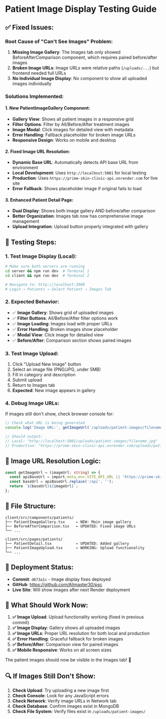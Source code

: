 # Patient Image Display Testing Guide

## ✅ **Fixed Issues:**

### **Root Cause of "Can't See Images" Problem:**
1. **Missing Image Gallery**: The Images tab only showed BeforeAfterComparison component, which requires paired before/after images
2. **Broken Image URLs**: Image URLs were relative paths (`/uploads/...`) but frontend needed full URLs
3. **No Individual Image Display**: No component to show all uploaded images individually

### **Solutions Implemented:**

#### **1. New PatientImageGallery Component:**
- **Gallery View**: Shows all patient images in a responsive grid
- **Filter Options**: Filter by All/Before/After treatment images
- **Image Modal**: Click images for detailed view with metadata
- **Error Handling**: Fallback placeholder for broken image URLs
- **Responsive Design**: Works on mobile and desktop

#### **2. Fixed Image URL Resolution:**
- **Dynamic Base URL**: Automatically detects API base URL from environment
- **Local Development**: Uses `http://localhost:5001` for local testing
- **Production**: Uses `https://prime-skin-clinic-api.onrender.com` for live site
- **Error Fallback**: Shows placeholder image if original fails to load

#### **3. Enhanced Patient Detail Page:**
- **Dual Display**: Shows both image gallery AND before/after comparison
- **Better Organization**: Images tab now has comprehensive image management
- **Upload Integration**: Upload button properly integrated with gallery

## 🧪 **Testing Steps:**

### **1. Test Image Display (Local):**
```bash
# Make sure both servers are running
cd server && npm run dev  # Terminal 1
cd client && npm run dev  # Terminal 2

# Navigate to: http://localhost:3000
# Login → Patients → Select Patient → Images Tab
```

### **2. Expected Behavior:**
- ✅ **Image Gallery**: Shows grid of uploaded images
- ✅ **Filter Buttons**: All/Before/After filter options work
- ✅ **Image Loading**: Images load with proper URLs
- ✅ **Error Handling**: Broken images show placeholder
- ✅ **Modal View**: Click image for detailed view
- ✅ **Before/After**: Comparison section shows paired images

### **3. Test Image Upload:**
1. Click "Upload New Image" button
2. Select an image file (PNG/JPG, under 5MB)
3. Fill in category and description
4. Submit upload
5. Return to Images tab
6. **Expected**: New image appears in gallery

### **4. Debug Image URLs:**
If images still don't show, check browser console for:
```javascript
// Check what URL is being generated
console.log('Image URL:', getImageUrl('/uploads/patient-images/filename.jpg'));

// Should output:
// Local: "http://localhost:5001/uploads/patient-images/filename.jpg"
// Production: "https://prime-skin-clinic-api.onrender.com/uploads/patient-images/filename.jpg"
```

## 🔧 **Image URL Resolution Logic:**

```typescript
const getImageUrl = (imageUrl: string) => {
  const apiBaseUrl = import.meta.env.VITE_API_URL || 'https://prime-skin-clinic-api.onrender.com/api';
  const baseUrl = apiBaseUrl.replace('/api', '');
  return `${baseUrl}${imageUrl}`;
};
```

## 📁 **File Structure:**
```
client/src/components/patients/
├── PatientImageGallery.tsx     ← NEW: Main image gallery
├── BeforeAfterComparison.tsx   ← UPDATED: Fixed image URLs
└── ...

client/src/pages/patients/
├── PatientDetail.tsx           ← UPDATED: Added gallery
├── PatientImageUpload.tsx      ← WORKING: Upload functionality
└── ...
```

## 🚀 **Deployment Status:**
- **Commit**: `d673a1c` - Image display fixes deployed
- **GitHub**: https://github.com/Alimaster30/psc
- **Live Site**: Will show images after next Render deployment

## 🎯 **What Should Work Now:**

1. **✅ Image Upload**: Upload functionality working (fixed in previous commit)
2. **✅ Image Display**: Gallery shows all uploaded images
3. **✅ Image URLs**: Proper URL resolution for both local and production
4. **✅ Error Handling**: Graceful fallback for broken images
5. **✅ Before/After**: Comparison view for paired images
6. **✅ Mobile Responsive**: Works on all screen sizes

The patient images should now be visible in the Images tab! 🎉

## 🔍 **If Images Still Don't Show:**

1. **Check Upload**: Try uploading a new image first
2. **Check Console**: Look for any JavaScript errors
3. **Check Network**: Verify image URLs in Network tab
4. **Check Database**: Confirm images exist in MongoDB
5. **Check File System**: Verify files exist in `/uploads/patient-images/`
